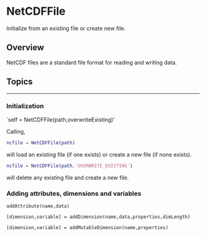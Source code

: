 #  NetCDFFile

Initialize from an existing file or create new file.

## Overview

NetCDF files are a standard file format for reading and writing data.

## Topics

---

### Initialization

`self = NetCDFFile(path,overwriteExisting)'

Calling,
```matlab
ncfile = NetCDFFile(path)
```
will load an existing file (if one exists) or create a new file (if none exists).
```matlab
ncfile = NetCDFFile(path,'OVERWRITE_EXISTING')
```
will delete any existing file and create a new file.

### Adding attributes, dimensions and variables

`addAttribute(name,data)`

`[dimension,variable] = addDimension(name,data,properties,dimLength)`

`[dimension,variable] = addMutableDimension(name,properties)`



